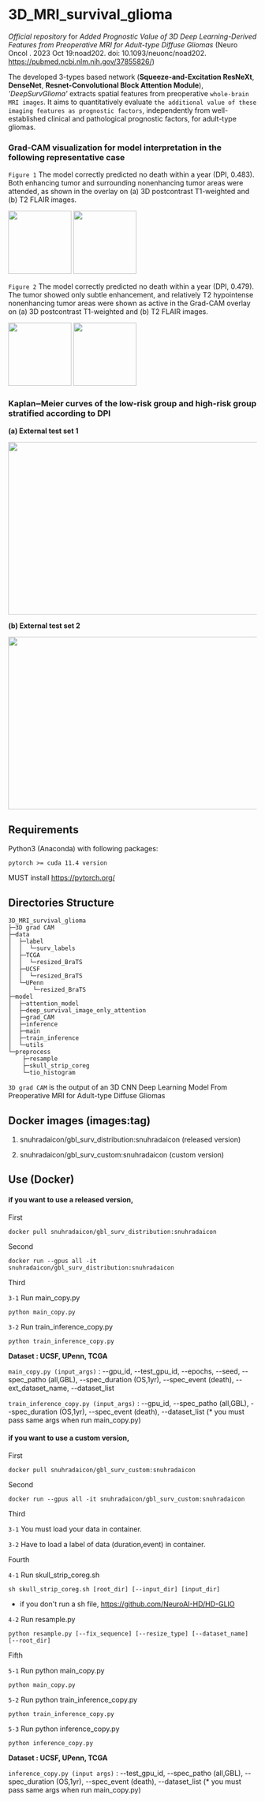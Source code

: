 # 3D_MRI_survival_glioma
*Official repository* for *Added Prognostic Value of 3D Deep Learning-Derived Features from Preoperative MRI for Adult-type Diffuse Gliomas* (Neuro Oncol
. 2023 Oct 19:noad202. doi: 10.1093/neuonc/noad202. https://pubmed.ncbi.nlm.nih.gov/37855826/)

The developed 3-types based network (**Squeeze-and-Excitation ResNeXt**, **DenseNet**, **Resnet-Convolutional Block Attention Module**), *'DeepSurvGlioma'* extracts spatial features from preoperative ```whole-brain MRI images```. It aims to quantitatively evaluate ```the additional value of these imaging features as prognostic factors```, independently from well-established clinical and pathological prognostic factors, for adult-type gliomas.

### Grad-CAM visualization for model interpretation in the following representative case


```Figure 1``` The model correctly predicted no death within a year (DPI, 0.483). Both enhancing tumor and surrounding nonenhancing tumor areas were attended, as shown in the overlay on (a) 3D postcontrast T1-weighted and (b) T2 FLAIR images.


<img src="https://github.com/immsk1997/image/blob/master/brain1.jpg" width="128" height="128">  <img src="https://github.com/immsk1997/image/blob/master/cam1.jpg" width="128" height="128">


```Figure 2``` The model correctly predicted no death within a year (DPI, 0.479). The tumor showed only subtle enhancement, and relatively T2 hypointense nonenhancing tumor areas were shown as active in the Grad-CAM overlay on (a) 3D postcontrast T1-weighted and (b) T2 FLAIR images.


<img src="https://github.com/immsk1997/image/blob/master/brain2.jpg" width="128" height="128">  <img src="https://github.com/immsk1997/image/blob/master/cam2.jpg" width="" height="128">


### Kaplan‒Meier curves of the low-risk group and high-risk group stratified according to DPI 

**(a) External test set 1**

<img src="https://github.com/immsk1997/image/blob/master/image.png" width="650" height="350">

**(b) External test set 2**

<img src="https://github.com/immsk1997/image/blob/master/image-1.png" width="650" height="350">

## Requirements
Python3 (Anaconda) with following packages:

    pytorch >= cuda 11.4 version

MUST install <https://pytorch.org/>

## Directories Structure

    3D_MRI_survival_glioma
    ├─3D grad CAM
    ├─data
    │  ├─label
    │  │  └─surv_labels
    │  ├─TCGA
    │  │  └─resized_BraTS
    │  ├─UCSF
    │  │  └─resized_BraTS
    │  └─UPenn
    │      └─resized_BraTS
    ├─model
    │  ├─attention_model
    │  ├─deep_survival_image_only_attention
    │  ├─grad_CAM
    │  ├─inference
    │  ├─main
    │  ├─train_inference
    │  └─utils
    └─preprocess
        ├─resample
        ├─skull_strip_coreg
        └─tio_histogram

```3D grad CAM``` is the output of an 3D CNN Deep Learning Model From Preoperative MRI for Adult-type Diffuse Gliomas  

## Docker images (images:tag)
1. snuhradaicon/gbl_surv_distribution:snuhradaicon (released version)  
  

2. snuhradaicon/gbl_surv_custom:snuhradaicon (custom version)
  

## Use (Docker)
#### if you want to use a released version,


First
    
    docker pull snuhradaicon/gbl_surv_distribution:snuhradaicon

Second

    docker run --gpus all -it snuhradaicon/gbl_surv_distribution:snuhradaicon
  

Third  
  

```3-1``` Run main_copy.py

    python main_copy.py 
  

```3-2``` Run train_inference_copy.py

    python train_inference_copy.py


**Dataset : UCSF, UPenn, TCGA**

```main_copy.py (input_args)``` : --gpu_id, --test_gpu_id, --epochs, --seed, --spec_patho (all,GBL), --spec_duration (OS,1yr), --spec_event (death), --ext_dataset_name, --dataset_list

```train_inference_copy.py (input_args)``` : --gpu_id, --spec_patho (all,GBL), --spec_duration (OS,1yr), --spec_event (death), --dataset_list (* you must pass same args when run main_copy.py)


#### if you want to use a custom version,  
  

First
    
    docker pull snuhradaicon/gbl_surv_custom:snuhradaicon
  

Second
    
    docker run --gpus all -it snuhradaicon/gbl_surv_custom:snuhradaicon
  

Third


```3-1``` You must load your data in container.


```3-2``` Have to load a label of data (duration,event) in container.  


Fourth


```4-1``` Run skull_strip_coreg.sh

    sh skull_strip_coreg.sh [root_dir] [--input_dir] [input_dir]
    
* if you don't run a sh file, <https://github.com/NeuroAI-HD/HD-GLIO>


```4-2``` Run resample.py

    python resample.py [--fix_sequence] [--resize_type] [--dataset_name] [--root_dir]
  
  
Fifth


```5-1``` Run python main_copy.py

    python main_copy.py
 

```5-2``` Run python train_inference_copy.py

    python train_inference_copy.py


```5-3``` Run python inference_copy.py

    python inference_copy.py

**Dataset : UCSF, UPenn, TCGA**

```inference_copy.py (input args)``` : --test_gpu_id, --spec_patho (all,GBL), --spec_duration (OS,1yr), --spec_event (death), --dataset_list (* you must pass same args when run main_copy.py)
